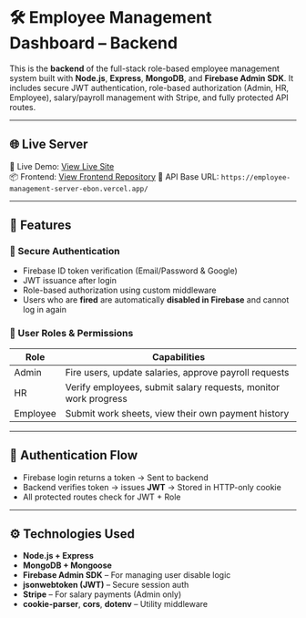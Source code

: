 # 🛠️ Employee Management Dashboard – Backend

This is the **backend** of the full-stack role-based employee management system built with **Node.js**, **Express**, **MongoDB**, and **Firebase Admin SDK**. It includes secure JWT authentication, role-based authorization (Admin, HR, Employee), salary/payroll management with Stripe, and fully protected API routes.

---

## 🌐 Live Server

🔗 Live Demo: [View Live Site](https://worksyncemployee.netlify.app/)  <br>
📦 Frontend: [View Frontend Repository](https://github.com/Programming-Hero-Web-Course4/b11a12-client-side-layekmia.git)
🔗 API Base URL: `https://employee-management-server-ebon.vercel.app/` <br>

---

## 📌 Features

### 🔐 Secure Authentication

- Firebase ID token verification (Email/Password & Google)
- JWT issuance after login
- Role-based authorization using custom middleware
- Users who are **fired** are automatically **disabled in Firebase** and cannot log in again

### 👥 User Roles & Permissions

| Role     | Capabilities                                                                 |
|----------|-------------------------------------------------------------------------------|
| Admin    | Fire users, update salaries, approve payroll requests                        |
| HR       | Verify employees, submit salary requests, monitor work progress              |
| Employee | Submit work sheets, view their own payment history                           |

---

## 🔑 Authentication Flow

- Firebase login returns a token → Sent to backend
- Backend verifies token → issues **JWT** → Stored in HTTP-only cookie
- All protected routes check for JWT + Role

---

## ⚙️ Technologies Used

- **Node.js + Express**
- **MongoDB + Mongoose**
- **Firebase Admin SDK** – For managing user disable logic
- **jsonwebtoken (JWT)** – Secure session auth
- **Stripe** – For salary payments (Admin only)
- **cookie-parser**, **cors**, **dotenv** – Utility middleware

